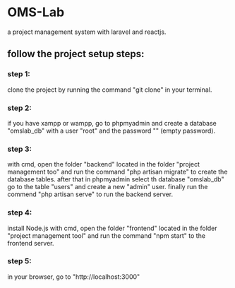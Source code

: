 # OMS-Lab
a project management system with laravel and reactjs.

## follow the project setup steps:

### step 1:
clone the project by running the command "git clone" in your terminal.

### step 2:
if you have xampp or wampp, go to phpmyadmin and create a database "omslab_db" with a user "root" and the password "" (empty password).

### step 3:
with cmd, open the folder "backend" located in the folder "project management too" and run the command "php artisan migrate" to create the database tables.
after that in phpmyadmin select th database "omslab_db" go to the table "users" and create a new "admin" user.
finally run the commend "php artisan serve" to run the backend server.

### step 4:
install Node.js
with cmd, open the folder "frontend" located in the folder "project management tool" and run the command "npm start" to the frontend server.

### step 5:
in your browser, go to "http://localhost:3000"
